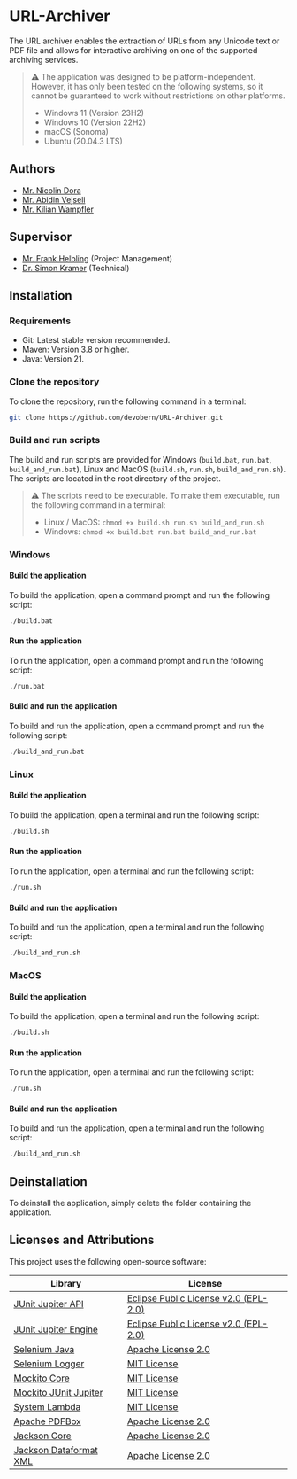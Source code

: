 # URL-Archiver
The URL archiver enables the extraction of URLs from any Unicode text or PDF file and allows for interactive archiving on one of the supported archiving services.
> ⚠️ The application was designed to be platform-independent. However, it has only been tested on the following systems, so it cannot be guaranteed to work without restrictions on other platforms.
> - Windows 11 (Version 23H2)
> - Windows 10 (Version 22H2)
> - macOS (Sonoma)
> - Ubuntu (20.04.3 LTS)

## Authors
- [Mr. Nicolin Dora](mailto:nicolin.dora@students.bfh.ch)
- [Mr. Abidin Vejseli](mailto:abidin.vejseli@students.bfh.ch)
- [Mr. Kilian Wampfler](mailto:kilian.wampfler@students.bfh.ch)

## Supervisor
- [Mr. Frank Helbling](mailto:frank.helbling@bfh.ch) (Project Management)
- [Dr. Simon Kramer](mailto:simon.kramer@bfh.ch) (Technical)
## Installation
### Requirements
- Git: Latest stable version recommended.
- Maven: Version 3.8 or higher.
- Java: Version 21.
### Clone the repository
To clone the repository, run the following command in a terminal:
```bash
git clone https://github.com/devobern/URL-Archiver.git
```
### Build and run scripts
The build and run scripts are provided for Windows (`build.bat`, `run.bat`, `build_and_run.bat`), Linux and MacOS (`build.sh`, `run.sh`, `build_and_run.sh`). The scripts are located in the root directory of the project.
> ⚠️ The scripts need to be executable. To make them executable, run the following command in a terminal: 
> - Linux / MacOS: `chmod +x build.sh run.sh build_and_run.sh` 
> - Windows: `chmod +x build.bat run.bat build_and_run.bat`

### Windows
#### Build the application
To build the application, open a command prompt and run the following script:
```bash
./build.bat
```
#### Run the application
To run the application, open a command prompt and run the following script:
```bash
./run.bat
```
#### Build and run the application
To build and run the application, open a command prompt and run the following script:
```bash
./build_and_run.bat
```

### Linux
#### Build the application
To build the application, open a terminal and run the following script:
```bash
./build.sh
```
#### Run the application
To run the application, open a terminal and run the following script:
```bash
./run.sh
```
#### Build and run the application
To build and run the application, open a terminal and run the following script:
```bash
./build_and_run.sh
```

### MacOS
#### Build the application
To build the application, open a terminal and run the following script:
```bash
./build.sh
```
#### Run the application
To run the application, open a terminal and run the following script:
```bash
./run.sh
```
#### Build and run the application
To build and run the application, open a terminal and run the following script:
```bash
./build_and_run.sh
```
## Deinstallation
To deinstall the application, simply delete the folder containing the application.

## Licenses and Attributions

This project uses the following open-source software:

| Library                                                                       | License                                                       |
|-------------------------------------------------------------------------------|---------------------------------------------------------------|
| [JUnit Jupiter API](https://junit.org/junit5/)                                | [Eclipse Public License v2.0 (EPL-2.0)](LICENSES/EPL-2.0.txt) |
| [JUnit Jupiter Engine](https://junit.org/junit5/)                             | [Eclipse Public License v2.0 (EPL-2.0)](LICENSES/EPL-2.0.txt) |
| [Selenium Java](https://www.selenium.dev/)                                    | [Apache License 2.0](LICENSES/Apache-2.0.txt)                 |
| [Selenium Logger](https://github.com/titusfortner/selenium-logger)            | [MIT License](LICENSES/MIT.txt)                               |
| [Mockito Core](https://site.mockito.org/)                                     | [MIT License](LICENSES/MIT.txt)                               |
| [Mockito JUnit Jupiter](https://site.mockito.org/)                            | [MIT License](LICENSES/MIT.txt)                               |
| [System Lambda](https://github.com/stefanbirkner/system-lambda)               | [MIT License](LICENSES/MIT.txt)                               |
| [Apache PDFBox](https://pdfbox.apache.org/)                                   | [Apache License 2.0](LICENSES/Apache-2.0.txt)                 |
| [Jackson Core](https://github.com/FasterXML/jackson-core)                     | [Apache License 2.0](LICENSES/Apache-2.0.txt)                 |
| [Jackson Dataformat XML](https://github.com/FasterXML/jackson-dataformat-xml) | [Apache License 2.0](LICENSES/Apache-2.0.txt)                 |
